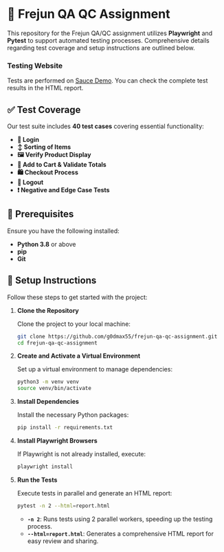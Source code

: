# 🌟 Frejun QA QC Assignment 

This repository for the Frejun QA/QC assignment utilizes **Playwright** and **Pytest** to support automated testing processes. Comprehensive details regarding test coverage and setup instructions are outlined below.

### Testing Website

Tests are performed on [Sauce Demo](https://www.saucedemo.com/). You can check the complete test results in the HTML report.


## ✅ Test Coverage

Our test suite includes **40 test cases** covering essential functionality:

- **🔑 Login**
- **↕️ Sorting of Items**
- **🖼️ Verify Product Display**
- **🛒 Add to Cart & Validate Totals**
- **🛍️ Checkout Process**
- **🚪 Logout**
- **❗ Negative and Edge Case Tests**

## 🔧 Prerequisites

Ensure you have the following installed:

- **Python 3.8** or above
- **pip**
- **Git**

## 🚀 Setup Instructions

Follow these steps to get started with the project:

1. **Clone the Repository**

   Clone the project to your local machine:

   ```bash
   git clone https://github.com/g0dmax55/frejun-qa-qc-assignment.git
   cd frejun-qa-qc-assignment
   ```

2. **Create and Activate a Virtual Environment**

   Set up a virtual environment to manage dependencies:

   ```bash
   python3 -m venv venv
   source venv/bin/activate
   ```

3. **Install Dependencies**

   Install the necessary Python packages:

   ```bash
   pip install -r requirements.txt
   ```

4. **Install Playwright Browsers**

   If Playwright is not already installed, execute:

   ```bash
   playwright install
   ```

5. **Run the Tests**

   Execute tests in parallel and generate an HTML report:

   ```bash
   pytest -n 2 --html=report.html
   ```

   - **`-n 2`**: Runs tests using 2 parallel workers, speeding up the testing process.
   - **`--html=report.html`**: Generates a comprehensive HTML report for easy review and sharing.
  
  
